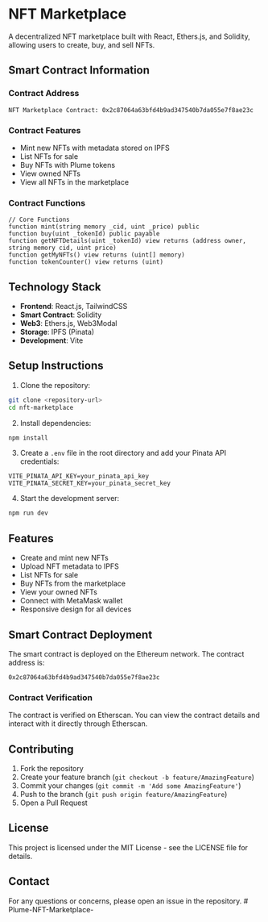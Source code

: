 # NFT Marketplace

A decentralized NFT marketplace built with React, Ethers.js, and Solidity, allowing users to create, buy, and sell NFTs.

## Smart Contract Information

### Contract Address
```
NFT Marketplace Contract: 0x2c87064a63bfd4b9ad347540b7da055e7f8ae23c
```

### Contract Features
- Mint new NFTs with metadata stored on IPFS
- List NFTs for sale
- Buy NFTs with Plume tokens
- View owned NFTs
- View all NFTs in the marketplace

### Contract Functions
```solidity
// Core Functions
function mint(string memory _cid, uint _price) public
function buy(uint _tokenId) public payable
function getNFTDetails(uint _tokenId) view returns (address owner, string memory cid, uint price)
function getMyNFTs() view returns (uint[] memory)
function tokenCounter() view returns (uint)
```

## Technology Stack

- **Frontend**: React.js, TailwindCSS
- **Smart Contract**: Solidity
- **Web3**: Ethers.js, Web3Modal
- **Storage**: IPFS (Pinata)
- **Development**: Vite

## Setup Instructions

1. Clone the repository:
```bash
git clone <repository-url>
cd nft-marketplace
```

2. Install dependencies:
```bash
npm install
```

3. Create a `.env` file in the root directory and add your Pinata API credentials:
```
VITE_PINATA_API_KEY=your_pinata_api_key
VITE_PINATA_SECRET_KEY=your_pinata_secret_key
```

4. Start the development server:
```bash
npm run dev
```

## Features

- Create and mint new NFTs
- Upload NFT metadata to IPFS
- List NFTs for sale
- Buy NFTs from the marketplace
- View your owned NFTs
- Connect with MetaMask wallet
- Responsive design for all devices

## Smart Contract Deployment

The smart contract is deployed on the Ethereum network. The contract address is:
```
0x2c87064a63bfd4b9ad347540b7da055e7f8ae23c
```

### Contract Verification
The contract is verified on Etherscan. You can view the contract details and interact with it directly through Etherscan.

## Contributing

1. Fork the repository
2. Create your feature branch (`git checkout -b feature/AmazingFeature`)
3. Commit your changes (`git commit -m 'Add some AmazingFeature'`)
4. Push to the branch (`git push origin feature/AmazingFeature`)
5. Open a Pull Request

## License

This project is licensed under the MIT License - see the LICENSE file for details.

## Contact

For any questions or concerns, please open an issue in the repository.
#   P l u m e - N F T - M a r k e t p l a c e -  
 